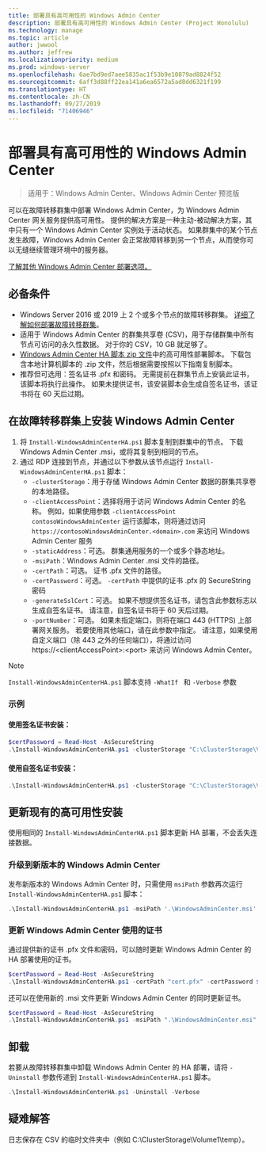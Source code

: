 ```yaml
---
title: 部署具有高可用性的 Windows Admin Center
description: 部署具有高可用性的 Windows Admin Center (Project Honolulu)
ms.technology: manage
ms.topic: article
author: jwwool
ms.author: jeffrew
ms.localizationpriority: medium
ms.prod: windows-server
ms.openlocfilehash: 6ae7bd9ed7aee5835ac1f53b9e10879ad8824f52
ms.sourcegitcommit: 6aff3d88ff22ea141a6ea6572a5ad8dd6321f199
ms.translationtype: HT
ms.contentlocale: zh-CN
ms.lasthandoff: 09/27/2019
ms.locfileid: "71406946"
---
```

# <a name="deploy-windows-admin-center-with-high-availability"></a>部署具有高可用性的 Windows Admin Center

>适用于：Windows Admin Center、Windows Admin Center 预览版

可以在故障转移群集中部署 Windows Admin Center，为 Windows Admin Center 网关服务提供高可用性。 提供的解决方案是一种主动-被动解决方案，其中只有一个 Windows Admin Center 实例处于活动状态。 如果群集中的某个节点发生故障，Windows Admin Center 会正常故障转移到另一个节点，从而使你可以无缝继续管理环境中的服务器。 

[了解其他 Windows Admin Center 部署选项。](../plan/installation-options.md)

## <a name="prerequisites"></a>必备条件

- Windows Server 2016 或 2019 上 2 个或多个节点的故障转移群集。 [详细了解如何部署故障转移群集](../../../failover-clustering/failover-clustering-overview.md)。
- 适用于 Windows Admin Center 的群集共享卷 (CSV)，用于存储群集中所有节点可访问的永久性数据。 对于你的 CSV，10 GB 就足够了。
- [Windows Admin Center HA 脚本 zip 文件](https://aka.ms/WACHAScript)中的高可用性部署脚本。 下载包含本地计算机脚本的 .zip 文件，然后根据需要按照以下指南复制脚本。
- 推荐但可选用：签名证书 .pfx 和密码。 无需提前在群集节点上安装此证书，该脚本将执行此操作。 如果未提供证书，该安装脚本会生成自签名证书，该证书将在 60 天后过期。

## <a name="install-windows-admin-center-on-a-failover-cluster"></a>在故障转移群集上安装 Windows Admin Center

1. 将 ```Install-WindowsAdminCenterHA.ps1``` 脚本复制到群集中的节点。 下载 Windows Admin Center .msi，或将其复制到相同的节点。
2. 通过 RDP 连接到节点，并通过以下参数从该节点运行 ```Install-WindowsAdminCenterHA.ps1``` 脚本：
    - `-clusterStorage`：用于存储 Windows Admin Center 数据的群集共享卷的本地路径。
    - `-clientAccessPoint`：选择将用于访问 Windows Admin Center 的名称。 例如，如果使用参数 `-clientAccessPoint contosoWindowsAdminCenter` 运行该脚本，则将通过访问 `https://contosoWindowsAdminCenter.<domain>.com` 来访问 Windows Admin Center 服务
    - `-staticAddress`：可选。 群集通用服务的一个或多个静态地址。 
    - `-msiPath`：Windows Admin Center .msi 文件的路径。
    - `-certPath`：可选。 证书 .pfx 文件的路径。
    - `-certPassword`：可选。 `-certPath` 中提供的证书 .pfx 的 SecureString 密码
    - `-generateSslCert`：可选。 如果不想提供签名证书，请包含此参数标志以生成自签名证书。 请注意，自签名证书将于 60 天后过期。
    - `-portNumber`：可选。 如果未指定端口，则将在端口 443 (HTTPS) 上部署网关服务。 若要使用其他端口，请在此参数中指定。 请注意，如果使用自定义端口（除 443 之外的任何端口），将通过访问 https://\<clientAccessPoint\>:\<port\> 来访问 Windows Admin Center。

> [!NOTE]
> ```Install-WindowsAdminCenterHA.ps1``` 脚本支持 ```-WhatIf ``` 和 ```-Verbose``` 参数

### <a name="examples"></a>示例

#### <a name="install-with-a-signed-certificate"></a>使用签名证书安装：

```powershell
$certPassword = Read-Host -AsSecureString
.\Install-WindowsAdminCenterHA.ps1 -clusterStorage "C:\ClusterStorage\Volume1" -clientAccessPoint "contoso-ha-gateway" -msiPath ".\WindowsAdminCenter.msi" -certPath "cert.pfx" -certPassword $certPassword -Verbose
```

#### <a name="install-with-a-self-signed-certificate"></a>使用自签名证书安装：

```powershell
.\Install-WindowsAdminCenterHA.ps1 -clusterStorage "C:\ClusterStorage\Volume1" -clientAccessPoint "contoso-ha-gateway" -msiPath ".\WindowsAdminCenter.msi" -generateSslCert -Verbose
```

## <a name="update-an-existing-high-availability-installation"></a>更新现有的高可用性安装

使用相同的 ```Install-WindowsAdminCenterHA.ps1``` 脚本更新 HA 部署，不会丢失连接数据。

### <a name="update-to-a-new-version-of-windows-admin-center"></a>升级到新版本的 Windows Admin Center

发布新版本的 Windows Admin Center 时，只需使用 ```msiPath``` 参数再次运行 ```Install-WindowsAdminCenterHA.ps1``` 脚本：

```powershell
.\Install-WindowsAdminCenterHA.ps1 -msiPath '.\WindowsAdminCenter.msi' -Verbose
```

### <a name="update-the-certificate-used-by-windows-admin-center"></a>更新 Windows Admin Center 使用的证书

通过提供新的证书 .pfx 文件和密码，可以随时更新 Windows Admin Center 的 HA 部署使用的证书。

```powershell
$certPassword = Read-Host -AsSecureString
.\Install-WindowsAdminCenterHA.ps1 -certPath "cert.pfx" -certPassword $certPassword -Verbose
```

还可以在使用新的 .msi 文件更新 Windows Admin Center 的同时更新证书。

```powershell
$certPassword = Read-Host -AsSecureString
.\Install-WindowsAdminCenterHA.ps1 -msiPath ".\WindowsAdminCenter.msi" -certPath "cert.pfx" -certPassword $certPassword -Verbose
``` 

## <a name="uninstall"></a>卸载

若要从故障转移群集中卸载 Windows Admin Center 的 HA 部署，请将 ```-Uninstall``` 参数传递到 ```Install-WindowsAdminCenterHA.ps1``` 脚本。

```powershell
.\Install-WindowsAdminCenterHA.ps1 -Uninstall -Verbose
```

## <a name="troubleshooting"></a>疑难解答

日志保存在 CSV 的临时文件夹中（例如 C:\ClusterStorage\Volume1\temp）。